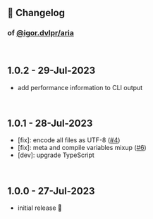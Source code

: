 ## 📒 Changelog

### of [@igor.dvlpr/aria](https://github.com/igorskyflyer/npm-adblock-aria-compiler/)

<br>

## 1.0.2 - 29-Jul-2023

- add performance information to CLI output

<br>

## 1.0.1 - 28-Jul-2023

- \[fix]: encode all files as UTF-8 ([#4](https://github.com/igorskyflyer/npm-adblock-aria-compiler/issues/4))
- \[fix]: meta and compile variables mixup ([#6](https://github.com/igorskyflyer/npm-adblock-aria-compiler/issues/6))
- \[dev]: upgrade TypeScript

<br>

## 1.0.0 - 27-Jul-2023

- initial release 🎉
